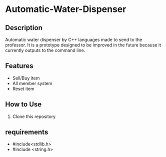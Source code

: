 # Automatic-Water-Dispenser

## Description
Automatic water dispenser by C++ languages made to send to the professor. 
It is a prototype designed to be improved in the future because it currently outputs to the command line.

## Features
- Sell/Buy item 
- All member system
- Reset item

## How to Use
1. Clone this repository

## requirements
- #include<stdlib.h>
- #include <string.h>

